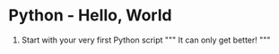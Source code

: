 # Python - Hello, World

1. Start with your very first Python script
"""
It can only get better!
"""